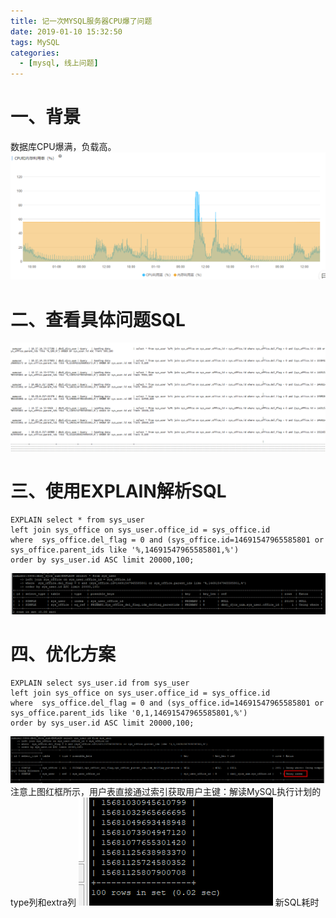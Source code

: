```yaml
---
title: 记一次MYSQL服务器CPU爆了问题
date: 2019-01-10 15:32:50
tags: MySQL
categories:
  - [mysql, 线上问题]
---
```

# 一、背景
数据库CPU爆满，负载高。
![redis-io](2019-01-10-记一次MYSQL服务器CPU爆了问题/mysql.png)

<!--more-->    

# 二、查看具体问题SQL
![redis-io](2019-01-10-记一次MYSQL服务器CPU爆了问题/err-sql.png)

# 三、使用EXPLAIN解析SQL
```
EXPLAIN select * from sys_user
left join sys_office on sys_user.office_id = sys_office.id
where  sys_office.del_flag = 0 and (sys_office.id=14691547965585801 or sys_office.parent_ids like '%,14691547965585801,%')
order by sys_user.id ASC limit 20000,100;
```
![redis-io](2019-01-10-记一次MYSQL服务器CPU爆了问题/err-sql-explain.png)

# 四、优化方案
```
EXPLAIN select sys_user.id from sys_user
left join sys_office on sys_user.office_id = sys_office.id
where  sys_office.del_flag = 0 and (sys_office.id=14691547965585801 or sys_office.parent_ids like '0,1,14691547965585801,%')
order by sys_user.id ASC limit 20000,100;
```
![redis-io](2019-01-10-记一次MYSQL服务器CPU爆了问题/new-sql-explain.png)
注意上图红框所示，用户表直接通过索引获取用户主键：解读MySQL执行计划的type列和extra列
![redis-io](2019-01-10-记一次MYSQL服务器CPU爆了问题/new-sql-cos-time.png)
新SQL耗时
